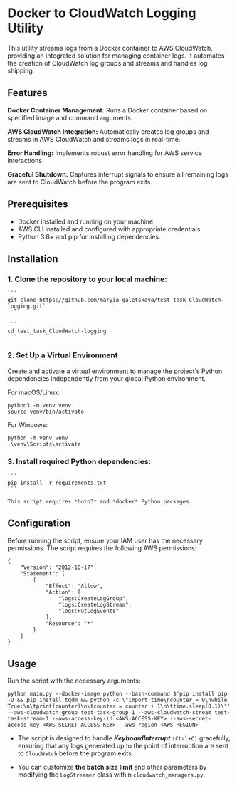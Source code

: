 # Docker to CloudWatch Logging Utility

This utility streams logs from a Docker container to AWS CloudWatch, providing an integrated solution for managing container logs. It automates the creation of CloudWatch log groups and streams and handles log shipping.


## Features

**Docker Container Management:** Runs a Docker container based on specified image and command arguments.

**AWS CloudWatch Integration:** Automatically creates log groups and streams in AWS CloudWatch and streams logs in real-time.

**Error Handling:** Implements robust error handling for AWS service interactions.

**Graceful Shutdown:** Captures interrupt signals to ensure all remaining logs are sent to CloudWatch before the program exits.



## Prerequisites
- Docker installed and running on your machine.
- AWS CLI installed and configured with appropriate credentials.
- Python 3.6+ and pip for installing dependencies.


## Installation

### 1. Clone the repository to your local machine:

    ```
    git clone https://github.com/maryia-galetskaya/test_task_CloudWatch-logging.git`
    ```
    
    ```
    cd test_task_CloudWatch-logging
    ```

### 2. Set Up a Virtual Environment
Create and activate a virtual environment to manage the project's Python dependencies independently from your global Python environment.

For macOS/Linux:
```
python3 -m venv venv
source venv/bin/activate
```

For Windows:
```
python -m venv venv
.\venv\Scripts\activate
```

### 3. Install required Python dependencies:

    ```
    pip install -r requirements.txt
    ```

    This script requires *boto3* and *docker* Python packages.

## Configuration

Before running the script, ensure your IAM user has the necessary permissions. The script requires the following AWS permissions:

```
{
    "Version": "2012-10-17",
    "Statement": [
        {
            "Effect": "Allow",
            "Action": [
                "logs:CreateLogGroup",
                "logs:CreateLogStream",
                "logs:PutLogEvents"
            ],
            "Resource": "*"
        }
    ]
}
```

## Usage

Run the script with the necessary arguments:

```
python main.py --docker-image python --bash-command $'pip install pip -U && pip install tqdm && python -c \"import time\ncounter = 0\nwhile True:\n\tprint(counter)\n\tcounter = counter + 1\n\ttime.sleep(0.1)\"' --aws-cloudwatch-group test-task-group-1 --aws-cloudwatch-stream test-task-stream-1 --aws-access-key-id <AWS-ACCESS-KEY> --aws-secret-access-key <AWS-SECRET-ACCESS-KEY> --aws-region <AWS-REGION>
```




- The script is designed to handle __*KeyboardInterrupt*__ `(Ctrl+C)` gracefully, ensuring that any logs generated up to the point of interruption are sent to `CloudWatch` before the program exits.

- You can customize **the batch size limit** and other parameters by modifying the `LogStreamer` class within `cloudwatch_managers.py`.
